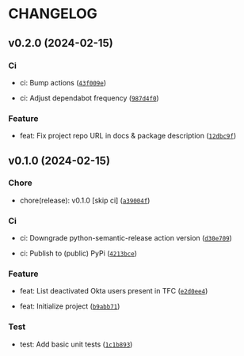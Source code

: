 # CHANGELOG



## v0.2.0 (2024-02-15)

### Ci

* ci: Bump actions ([`43f009e`](https://github.com/ninadpage/terraform-cloud-okta-warden/commit/43f009ea1fc8381f9f9f81cc96e96bdc251aeeae))

* ci: Adjust dependabot frequency ([`987d4f0`](https://github.com/ninadpage/terraform-cloud-okta-warden/commit/987d4f07b1b83cb513bd70d3ac40dbe9b3555b23))

### Feature

* feat: Fix project repo URL in docs &amp; package description ([`12dbc9f`](https://github.com/ninadpage/terraform-cloud-okta-warden/commit/12dbc9f661de456aaff8fe5cbcefd27808a19531))


## v0.1.0 (2024-02-15)

### Chore

* chore(release): v0.1.0 [skip ci] ([`a39004f`](https://github.com/ninadpage/terraform-cloud-okta-warden/commit/a39004ff2cc36f811786a1a1acd0bf4cc8953334))

### Ci

* ci: Downgrade python-semantic-release action version ([`d30e709`](https://github.com/ninadpage/terraform-cloud-okta-warden/commit/d30e709d81dfbe0631606e3436aa2f4e07ae200b))

* ci: Publish to (public) PyPi ([`4213bce`](https://github.com/ninadpage/terraform-cloud-okta-warden/commit/4213bce35109fa0e778666222b8f2d7ee585a52e))

### Feature

* feat: List deactivated Okta users present in TFC ([`e2d0ee4`](https://github.com/ninadpage/terraform-cloud-okta-warden/commit/e2d0ee4d8ae5f7c8f2489d254dae032666b13345))

* feat: Initialize project ([`b9abb71`](https://github.com/ninadpage/terraform-cloud-okta-warden/commit/b9abb71b22dc4e978ffad22240a62048c3ade879))

### Test

* test: Add basic unit tests ([`1c1b893`](https://github.com/ninadpage/terraform-cloud-okta-warden/commit/1c1b8936a02a4b8ab426d3bb041947978d25c701))

